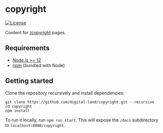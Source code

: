 # copyright

[![License](https://img.shields.io/github/license/mashape/apistatus.svg)](LICENSE)

Content for [/copyright](https://digital-land.github.io/copyright) pages.

## Requirements

- [Node.js >= 12](https://nodejs.org/)
- [npm](https://npmjs.com/) (bundled with Node)

## Getting started

Clone the repository recursively and install dependencies:

```
git clone https://github.com/digital-land/copyright.git --recursive
cd copyright
npm install
```

To run it locally, run `npm run start`. This will expose the `/docs` subdirectory to `localhost:8080/copyright`.
